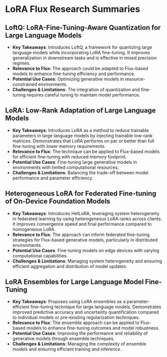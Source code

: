 # LoRA Flux Research Summaries

## LoftQ: LoRA-Fine-Tuning-Aware Quantization for Large Language Models

- **Key Takeaways**: Introduces LoftQ, a framework for quantizing large language models while incorporating LoRA fine-tuning. It improves generalization in downstream tasks and is effective in mixed precision regimes.
- **Relevance to Flux**: The approach could be adapted to Flux-based models to enhance fine-tuning efficiency and performance.
- **Potential Use Cases**: Optimizing generative models in resource-constrained environments.
- **Challenges & Limitations**: The integration of quantization and fine-tuning requires careful tuning to maintain model performance.

## LoRA: Low-Rank Adaptation of Large Language Models

- **Key Takeaways**: Introduces LoRA as a method to reduce trainable parameters in large language models by injecting trainable low-rank matrices. Demonstrates that LoRA performs on par or better than full fine-tuning with lower memory requirements.
- **Relevance to Flux**: The technique can be applied to Flux-based models for efficient fine-tuning with reduced memory footprint.
- **Potential Use Cases**: Fine-tuning large generative models in environments with limited computational resources.
- **Challenges & Limitations**: Balancing the trade-off between model performance and parameter efficiency.

## Heterogeneous LoRA for Federated Fine-tuning of On-Device Foundation Models

- **Key Takeaways**: Introduces HetLoRA, leveraging system heterogeneity in federated learning by using heterogeneous LoRA ranks across clients. It improves convergence speed and final performance compared to homogeneous LoRA.
- **Relevance to Flux**: The approach can inform federated fine-tuning strategies for Flux-based generative models, particularly in distributed environments.
- **Potential Use Cases**: Fine-tuning models on edge devices with varying computational capabilities.
- **Challenges & Limitations**: Managing system heterogeneity and ensuring efficient aggregation and distribution of model updates.

## LoRA Ensembles for Large Language Model Fine-Tuning

- **Key Takeaways**: Proposes using LoRA ensembles as a parameter-efficient fine-tuning technique for large language models. Demonstrates improved predictive accuracy and uncertainty quantification compared to individual models or pre-existing regularization techniques.
- **Relevance to Flux**: The ensemble approach can be applied to Flux-based models to enhance fine-tuning outcomes and model robustness.
- **Potential Use Cases**: Improving the performance and reliability of generative models through ensemble techniques.
- **Challenges & Limitations**: Managing the complexity of ensemble models and ensuring efficient training and inference.

